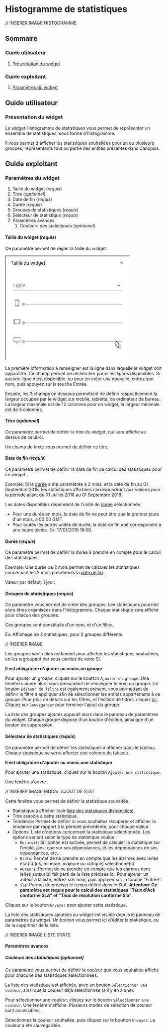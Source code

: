 # Histogramme de statistiques

// INSERER IMAGE HISTOGRAMME

## Sommaire
### Guide utilisateur

1. [Présentation du widget](#presentation-du-widget)

### Guide exploitant

1. [Paramètres du widget](#parametres-du-widget)

## Guide utilisateur

### Présentation du widget

Le widget Histogramme de statistiques vous permet de représenter un ensemble de statistiques, sous forme d'histogramme.

Il vous permet d'afficher les statistiques souhaitées pour un ou plusieurs groupes, représentants tout ou partie des entités présentes dans Canopsis.

## Guide exploitant

### Paramètres du widget

1. Taille du widget (*requis*)
2. Titre (*optionnel*)
3. Date de fin (*requis*)
4. Durée (*requis*)
5. Groupes de statistiques (*requis*)
6. Sélecteur de statistique (*requis*)
7. Paramètres avancés
    1. Couleurs des statistiques (*optionnel*)

#### Taille du widget (*requis*)

Ce paramètre permet de régler la taille du widget.

![Paramètre Taille du widget](../../img/settings/widget-size.png "Paramètre Taille du widget")

La première information à renseigner est la ligne dans laquelle le widget doit apparaître. Ce champ permet de rechercher parmi les lignes disponibles. Si aucune ligne n'est disponible, ou pour en créer une nouvelle, entrez son nom, puis appuyez sur la touche Entrée.

Ensuite, les 3 champs en dessous permettent de définir respectivement la largeur occupée par le widget sur mobile, tablette, de ordinateur de bureau.
La largeur maximale est de 12 colonnes pour un widget, la largeur minimale est de 3 colonnes.

#### Titre (*optionnel*)

Ce paramètre permet de définir le titre du widget, qui sera affiché au dessus de celui-ci.

Un champ de texte vous permet de définir ce titre.

#### Date de fin (*requis*)

Ce paramètre permet de définir la date de fin de calcul des statistiques pour ce widget.

Exemple: Si la [durée](#duree-requis) a été paramètrée à 2 mois, et la date de fin au 01 Septembre 2018, les statistiques affichées correspondront aux valeurs pour la période allant du 01 Juillet 2018 au 01 Septembre 2018.

Les dates disponibles dépendent de l'unité de [durée](#duree-requis) sélectionnée.

- Pour une durée en mois, la date de fin ne peut être que le premier jours d'un mois, à 00:00 GMT.
- Pour toutes les autres unités de durée, la date de fin doit correspondre à une heure pleine. Ex: 17/01/2019 18:00.

#### Durée (*requis*)

Ce paramètre permet de définir la durée à prendre en compte pour le calcul des statistiques.

Exemple: Une durée de 2 mois permet de calculer les statistiques concernant les 2 mois précédents la [date de fin](#date-de-fin-requis).

Valeur par défaut: 1 jour.

#### Groupes de statistiques (*requis*)

Ce paramètre vous permet de créer des groupes. Les statistiques pourront alors êtres organisées dans l'histogramme. Chaque statistique sera affiché pour chacun des groupes.

Ces groupes sont constitués d'un nom, et d'un filtre.

Ex: Affichage de 2 statistiques, pour 2 groupes différents.

// INSERER IMAGE

Les groupes sont utiles nottament pour afficher les statistiques souhaitées, en les regroupant par sous-parties de votre SI.

**Il est obligatoire d'ajouter au moins un groupe**

Pour ajouter un groupe, cliquez sur le boutton ```Ajouter un groupe```. Une fenêtre s'ouvre alors vous demandant de renseigner le nom du groupe. Un bouton ```Editeur de filtre``` est également présent, vous permettant de définir le filtre à appliquer afin de sélectionner les entités appartenants à ce groupe. Pour plus de détails sur les filtres, et l'édition de filtres, cliquez [ici](../../../filtres).
Cliquez sur ```Sauvegarder``` pour terminer l'ajout du groupe.

La liste des groupes ajoutés apparaît alors dans le panneau de paramètres du widget. Chaque groupe dispose d'un bouton d'édition, ainsi que d'un bouton de suppression.

#### Sélecteur de statistiques (*requis*)

Ce paramètre permet de définir les statistiques à afficher dans le tableau. Chaque statistique se verra affecter une colonne du tableau.

**Il est obligatoire d'ajouter au moins une statistique**

Pour ajouter une statistique, cliquez sur le bouton ```Ajouter une statistique```.

Une fenêtre s'ouvre.

// INSERER IMAGE MODAL AJOUT DE STAT

Cette fenêtre vous permet de définir la statistique souhaitée.

- Statistique à afficher (voir [liste des statstiques disponibles](../index.md#les-statistiques-disponibles)).
- Titre associé à cette statistique.
- Tendance: Permet de définir si vous souhaitez récupérer et afficher la tendance par rapport à la période précédente, pour chaque valeur.
- Options: Liste d'options concernant la statistique sélectionnée. Les options varient selon la type de statistique voulue :
    - ```Recursif```: Si l'option est activée, permet de calculer la statistique sur l'entité, ainsi que sur ses dépendances, et les dépendances de ses dépendances, etc...
    - ```Etats```: Permet de ne prendre en compte que les alarmes avec le/les état(s) (ok, mineure, majeure ou critique) sélectionné(s).
    - ```Auteurs```: Permet de ne prendre en compte que les alarmes dont le/les auteur(s) fait parti de la liste précisée ici. Pour ajouter un auteur à la liste, entrez son nom, puis appuyer sur la touche "Entrée".
    - ```Sla```: Permet de préciser le temps définit dans le SLA. **Attention: Ce paramètre est requis pour le calcul des statistiques "Taux d'Ack conforme SLA" et "Taux de résolution conforme Sla"**.

Cliquez sur le bouton ```Envoyer``` pour ajouter cette statistique.

La liste des statistiques ajoutées au widget est visible depuis le panneau de paramètres du widget. Un bouton vous permet ici d'éditer la statistique, ou de la supprimer de la liste.

// INSERER IMAGE LISTE STATS

#### Paramètres avancés

##### Couleurs des statistiques (*optionnel*)

Ce paramètre vous permet de définir la couleur que vous souhaitée affiché pour chacune des statistiques sélectionnées.

La liste des statistique est affichée, avec un bouton ```Sélectionner une couleur```, ainsi que la couleur déjà selectionnée (s'il y en a une).

Pour sélectionner une couleur, cliquez sur le bouton ```Sélectionner une couleur```. Une fenêtre s'affiche. Plusieurs modes de sélection de couleur sont accessibles.

Sélectionnez la couleur souhaitée, puis cliquez sur le boutton ```Envoyer```. La couleur a été sauvegardée.
